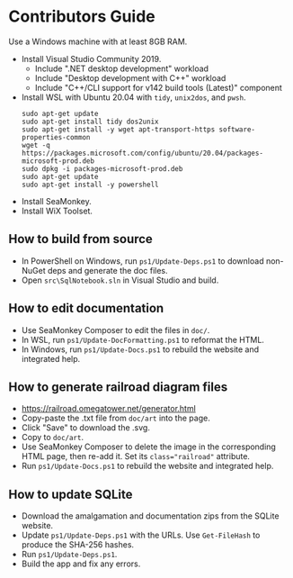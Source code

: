 # Contributors Guide

Use a Windows machine with at least 8GB RAM.

- Install Visual Studio Community 2019.
    - Include ".NET desktop development" workload
    - Include "Desktop development with C++" workload
    - Include "C++/CLI support for v142 build tools (Latest)" component
- Install WSL with Ubuntu 20.04 with `tidy`, `unix2dos`, and `pwsh`.
    ```
    sudo apt-get update
    sudo apt-get install tidy dos2unix
    sudo apt-get install -y wget apt-transport-https software-properties-common
    wget -q https://packages.microsoft.com/config/ubuntu/20.04/packages-microsoft-prod.deb
    sudo dpkg -i packages-microsoft-prod.deb
    sudo apt-get update
    sudo apt-get install -y powershell
    ```
- Install SeaMonkey.
- Install WiX Toolset.

## How to build from source

- In PowerShell on Windows, run `ps1/Update-Deps.ps1` to download non-NuGet deps and generate the doc files.
- Open `src\SqlNotebook.sln` in Visual Studio and build.

## How to edit documentation

- Use SeaMonkey Composer to edit the files in `doc/`.
- In WSL, run `ps1/Update-DocFormatting.ps1` to reformat the HTML.
- In Windows, run `ps1/Update-Docs.ps1` to rebuild the website and integrated help.

## How to generate railroad diagram files

- https://railroad.omegatower.net/generator.html
- Copy-paste the .txt file from `doc/art` into the page.
- Click "Save" to download the .svg.
- Copy to `doc/art`.
- Use SeaMonkey Composer to delete the image in the corresponding HTML page, then re-add it. Set its `class="railroad"` attribute.
- Run `ps1/Update-Docs.ps1` to rebuild the website and integrated help.

## How to update SQLite

- Download the amalgamation and documentation zips from the SQLite website.
- Update `ps1/Update-Deps.ps1` with the URLs. Use `Get-FileHash` to produce the SHA-256 hashes.
- Run `ps1/Update-Deps.ps1`.
- Build the app and fix any errors.
